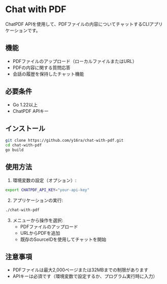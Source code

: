 # Chat with PDF

ChatPDF APIを使用して、PDFファイルの内容についてチャットするCLIアプリケーションです。

## 機能

- PDFファイルのアップロード（ローカルファイルまたはURL）
- PDFの内容に関する質問応答
- 会話の履歴を保持したチャット機能

## 必要条件

- Go 1.22以上
- ChatPDF APIキー

## インストール

```bash
git clone https://github.com/y16ra/chat-with-pdf.git
cd chat-with-pdf
go build
```

## 使用方法

1. 環境変数の設定（オプション）:
```bash
export CHATPDF_API_KEY="your-api-key"
```

2. アプリケーションの実行:
```bash
./chat-with-pdf
```

3. メニューから操作を選択:
   - PDFファイルのアップロード
   - URLからPDFを追加
   - 既存のSourceIDを使用してチャットを開始

## 注意事項

- PDFファイルは最大2,000ページまたは32MBまでの制限があります
- APIキーは必須です（環境変数で設定するか、プログラム実行時に入力）
